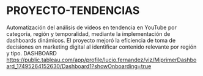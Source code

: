 # PROYECTO-TENDENCIAS
Automatización del análisis de videos en tendencia en YouTube por categoría, región y temporalidad, mediante la implementación de dashboards dinámicos. El proyecto mejoró la eficiencia de toma de decisiones en marketing digital al identificar contenido relevante por región y tipo.
DASHBOARD
https://public.tableau.com/app/profile/lucio.fernandez/viz/MiprimerDashboard_17495264152630/Dashboard1?showOnboarding=true
